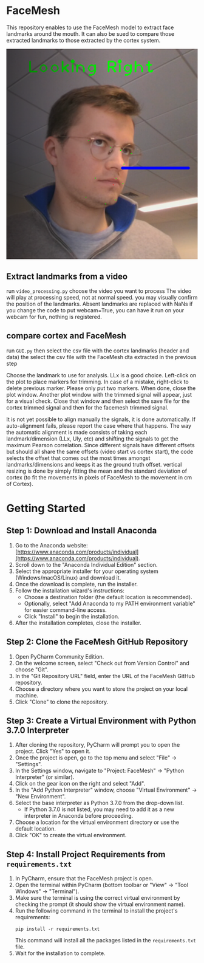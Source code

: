 # FaceMesh
 
This repository enables to use the FaceMesh model to extract face landmarks around the mouth. It can also be sued to compare those extracted landmarks to those extracted by the cortex system.

![](Antoine_facemesh.png)

## Extract landmarks from a video
run `video_processing.py`
choose the video you want to process
The video will play at processing speed, not at normal speed. you may visually confirm the position of the landmarks. Absent landmarks are replaced with NaNs
if you change the code to put webcam=True, you can have it run on your webcam for fun, nothing is registered.

## compare cortex and FaceMesh
run `GUI.py`
then select the csv file with the cortex landmarks (header and data)
the select the csv file with the FaceMesh dta extracted in the previous step

Choose the landmark to use for analysis. LLx is a good choice.
Left-click on the plot to place markers for trimming. In case of a mistake, right-click to delete previous marker. Please only put two markers. When done, close the plot window. 
Another plot window with the trimmed signal will appear, just for a visual check. Close that window and then select the save file for the cortex trimmed signal and then for the facemesh trimmed signal.

It is not yet possible to align manually the signals, it is done automatically. If auto-alignment fails, please report the case where that happens.
The way the automatic alignment is made consists of taking each landmark/dimension (LLx, Uly, etc) and shifting the signals to get the maximum Pearson correlation. Since different signals have different offsets but should all share the same offsets (video start vs cortex start), the code selects the offset that comes out the most times amongst landmarks/dimensions and keeps it as the ground truth offset.
vertical resizing is done by simply fitting the mean and the standard deviation of cortex (to fit the movements in pixels of FaceMesh to the movement in cm of Cortex).

# Getting Started

## Step 1: Download and Install Anaconda
1. Go to the Anaconda website: [https://www.anaconda.com/products/individual](https://www.anaconda.com/products/individual).
2. Scroll down to the "Anaconda Individual Edition" section.
3. Select the appropriate installer for your operating system (Windows/macOS/Linux) and download it.
4. Once the download is complete, run the installer.
5. Follow the installation wizard's instructions:
   - Choose a destination folder (the default location is recommended).
   - Optionally, select "Add Anaconda to my PATH environment variable" for easier command-line access.
   - Click "Install" to begin the installation.
6. After the installation completes, close the installer.

## Step 2: Clone the FaceMesh GitHub Repository
1. Open PyCharm Community Edition.
2. On the welcome screen, select "Check out from Version Control" and choose "Git".
3. In the "Git Repository URL" field, enter the URL of the FaceMesh GitHub repository.
4. Choose a directory where you want to store the project on your local machine.
5. Click "Clone" to clone the repository.

## Step 3: Create a Virtual Environment with Python 3.7.0 Interpreter
1. After cloning the repository, PyCharm will prompt you to open the project. Click "Yes" to open it.
2. Once the project is open, go to the top menu and select "File" -> "Settings".
3. In the Settings window, navigate to "Project: FaceMesh" -> "Python Interpreter" (or similar).
4. Click on the gear icon on the right and select "Add".
5. In the "Add Python Interpreter" window, choose "Virtual Environment" -> "New Environment".
6. Select the base interpreter as Python 3.7.0 from the drop-down list.
   - If Python 3.7.0 is not listed, you may need to add it as a new interpreter in Anaconda before proceeding.
7. Choose a location for the virtual environment directory or use the default location.
8. Click "OK" to create the virtual environment.

## Step 4: Install Project Requirements from `requirements.txt`
1. In PyCharm, ensure that the FaceMesh project is open.
2. Open the terminal within PyCharm (bottom toolbar or "View" -> "Tool Windows" -> "Terminal").
3. Make sure the terminal is using the correct virtual environment by checking the prompt (it should show the virtual environment name).
4. Run the following command in the terminal to install the project's requirements:
   ```
   pip install -r requirements.txt
   ```
   This command will install all the packages listed in the `requirements.txt` file.
5. Wait for the installation to complete.
